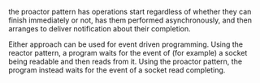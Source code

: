 the proactor pattern has operations start regardless of whether they can finish immediately or not, has them performed asynchronously,
and then arranges to deliver notification about their completion.


Either approach can be used for event driven programming.
Using the reactor pattern, a program waits for the event of (for example) a socket being readable and then reads from it.
Using the proactor pattern, the program instead waits for the event of a socket read completing.
